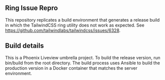 ## Ring Issue Repro

This repository replicates a build environment that generates a release build in which the TailwindCSS ring utility does not work as expected. See https://github.com/tailwindlabs/tailwindcss/issues/6328.

## Build details

This is a Phoenix Liveview umbrella project. To build the release version, run bin/build from the root directory. The build process uses Ansible to build the production version in a Docker container that matches the server environment.
